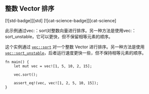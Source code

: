 ## 整数 Vector 排序

<!--
> [algorithms/sorting/sort.md](https://github.com/rust-lang-nursery/rust-cookbook/blob/master/src/algorithms/sorting/sort.md)
> <br />
> commit - b61c8e588ad8445de36cd5f28e99232b5f858a41 - 2020.06.01
-->

[![std-badge]][std] [![cat-science-badge]][cat-science]

此示例通过vec:：sort对整数向量进行排序。另一种方法是使用vec:：sort_unstable，它可以更快，但不保留相等元素的顺序。

这个实例通过 [`vec::sort`] 对一个整数 Vector 进行排序。另一种方法是使用 [`vec::sort_unstable`]，后者运行速度更快一些，但不保持相等元素的顺序。

```rust,edition2018
fn main() {
    let mut vec = vec![1, 5, 10, 2, 15];
    
    vec.sort();

    assert_eq!(vec, vec![1, 2, 5, 10, 15]);
}
```

[`vec::sort`]: https://doc.rust-lang.org/std/vec/struct.Vec.html#method.sort
[`vec::sort_unstable`]: https://doc.rust-lang.org/std/vec/struct.Vec.html#method.sort_unstable
